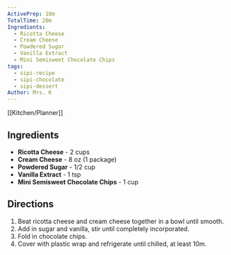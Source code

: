```yaml
---
ActivePrep: 10m
TotalTime: 20m
Ingredients:
  - Ricotta Cheese
  - Cream Cheese
  - Powdered Sugar
  - Vanilla Extract
  - Mini Semisweet Chocolate Chips
tags:
  - sipi-recipe
  - sipi-chocolate
  - sipi-dessert
Author: Mrs. K
---
```

[[Kitchen/Planner]]
## Ingredients
- **Ricotta Cheese** - 2 cups
- **Cream Cheese** - 8 oz (1 package)
- **Powdered Sugar** - 1/2 cup
- **Vanilla Extract** - 1 tsp
- **Mini Semisweet Chocolate Chips** - 1 cup

## Directions
1. Beat ricotta cheese and cream cheese together in a bowl until smooth.
2. Add in sugar and vanilla, stir until completely incorporated.
3. Fold in chocolate chips.
4. Cover with plastic wrap and refrigerate until chilled, at least 10m.